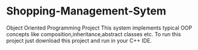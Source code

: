 # Shopping-Management-Sytem
Object Oriented Programming Project
This system implements typical OOP concepts like composition,inheritance,abstract classes etc.
To run this project just download this project and run in your C++ IDE.
